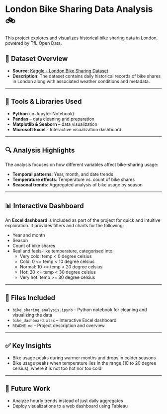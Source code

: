 # London Bike Sharing Data Analysis 🚲

This project explores and visualizes historical bike sharing data in London, powered by TfL Open Data.

## 📂 Dataset Overview

- **Source**: [Kaggle - London Bike Sharing Dataset](https://www.kaggle.com/datasets/hmavrodiev/london-bike-sharing-dataset/data)
- **Description**: The dataset contains daily historical records of bike shares in London along with associated weather conditions and metadata.

---

## 🧪 Tools & Libraries Used

- **Python** (in Jupyter Notebook)
- **Pandas** – data cleaning and preparation
- **Matplotlib & Seaborn** – data visualization
- **Microsoft Excel** - Interactive visualization dashboard

---

## 🔍 Analysis Highlights

The analysis focuses on how different variables affect bike-sharing usage:

- **Temporal patterns**: Year, month, and date trends 
- **Temperature effects**: Temperature vs. count of bike shares
- **Seasonal trends**: Aggregated analysis of bike usage by season

---

## 📊 Interactive Dashboard

An **Excel dashboard** is included as part of the project for quick and intuitive exploration. It provides filters and charts for the following:

- Year and month 
- Season
- Count of bike shares
- Real and feels-like temperature, categorised into:
  - Very cold: temp < 0 degree celsius
  - Cold: 0 <= temp < 10 degree celsius
  - Normal: 10 <= temp < 20 degree celsius
  - Hot: 20 <= temp < 30 degree celsius
  - Very hot: temp >= 30 degree celsius

---

## 📁 Files Included

- `bike_sharing_analysis.ipynb` – Python notebook for cleaning and visualizing the data
- `bike_dashboard.xlsx` – Interactive Excel dashboard
- `README.md` – Project description and overview

---

## ✅ Key Insights

- Bike usage peaks during warmer months and drops in colder seasons
- Bike usage peaks when temperature lies in the range (10 to 20 degree celsius), where it is not too hot nor too cold

---

## 📌 Future Work

- Analyze hourly trends instead of just daily aggregates
- Deploy visualizations to a web dashboard using Tableau


